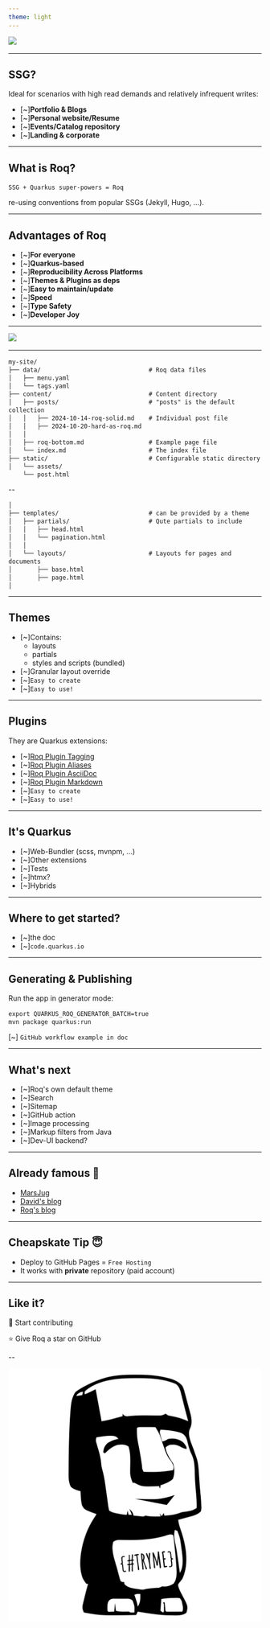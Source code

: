 ```yaml
---
theme: light
---
```


![](deck-assets/iamroq-transparent.svg)<!-- .element height="500px"  -->  

---
##  SSG?

Ideal for scenarios with high read demands and relatively infrequent writes:
- [~]**Portfolio & Blogs**
- [~]**Personal website/Resume**
- [~]**Events/Catalog repository**
- [~]**Landing & corporate**

---
##  What is Roq?

```shell
SSG + Quarkus super-powers = Roq
```

re-using conventions from popular SSGs (Jekyll, Hugo, ...).

---
## Advantages of Roq

- [~]**For everyone**
- [~]**Quarkus-based**
- [~]**Reproducibility Across Platforms**
- [~]**Themes & Plugins as deps**
- [~]**Easy to maintain/update**
- [~]**Speed**
- [~]**Type Safety**
- [~]**Developer Joy**

---

![](deck-assets/what-is-roq.png)

---

```shell
my-site/
├── data/                              # Roq data files
│   ├── menu.yaml                      
│   └── tags.yaml                      
├── content/                           # Content directory
│   ├── posts/                         # "posts" is the default collection
│   │   ├── 2024-10-14-roq-solid.md    # Individual post file
│   │   ├── 2024-10-20-hard-as-roq.md  
│   │
│   ├── roq-bottom.md                  # Example page file
│   └── index.md                       # The index file
├── static/                            # Configurable static directory
│   └── assets/                        
    └── post.html             
```

--

```shell
│
├── templates/                         # can be provided by a theme
│   ├── partials/                      # Qute partials to include
│   │   ├── head.html                  
│   │   └── pagination.html            
│   │
│   └── layouts/                       # Layouts for pages and documents
│       ├── base.html              
│       ├── page.html              
│   
```

---
## Themes

-  [~]Contains:
	- layouts
	- partials
	- styles and scripts (bundled)
- [~]Granular layout override
- [~]`Easy to create`
- [~]`Easy to use!`

---
## Plugins

They are Quarkus extensions:
- [~][Roq Plugin Tagging](https://docs.quarkiverse.io/quarkus-roq/dev/quarkus-roq-plugins.html#plugin-tagging)
- [~][Roq Plugin Aliases](https://docs.quarkiverse.io/quarkus-roq/dev/quarkus-roq-plugins.html#plugin-aliases)
- [~][Roq Plugin AsciiDoc](https://docs.quarkiverse.io/quarkus-roq/dev/quarkus-roq-plugins.html#plugin-asciidoc)
- [~][Roq Plugin Markdown](https://docs.quarkiverse.io/quarkus-roq/dev/quarkus-roq-plugins.html#plugin-markdown)
- [~]`Easy to create`
- [~]`Easy to use!`

---

## It's Quarkus

- [~]Web-Bundler (scss, mvnpm, ...)
- [~]Other extensions
- [~]Tests
- [~]htmx?
- [~]Hybrids

---
## Where to get started?

- [~]the doc
- [~]`code.quarkus.io`

---

## Generating & Publishing

Run the app in generator mode:
```shell
export QUARKUS_ROQ_GENERATOR_BATCH=true
mvn package quarkus:run
```

[~] `GitHub workflow example in doc`


---
## What's next

- [~]Roq's own default theme
- [~]Search
- [~]Sitemap
- [~]GitHub action
- [~]Image processing
- [~]Markup filters from Java
- [~]Dev-UI backend?

---
## Already famous 🤘

- [MarsJug](https://marsjug.org/)
- [David's blog](https://word-bits.flurg.com/)
- [Roq's blog](https://pages.quarkiverse.io/quarkus-roq/)

---
## Cheapskate Tip 😇

- Deploy to GitHub Pages = `Free Hosting`
- It works with **private** repository (paid account)

---
## Like it?

🚀 Start contributing

⭐️ Give Roq a star on GitHub

--

![](deck-assets/crafted-by-roq-transparent.svg)<!-- .element width="500px"  -->  
